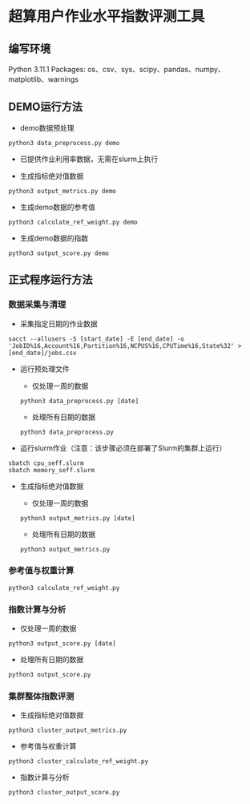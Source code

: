 # 超算用户作业水平指数评测工具

## 编写环境

Python 3.11.1
Packages: os、csv、sys、scipy、pandas、numpy、matplotlib、warnings

## DEMO运行方法

- demo数据预处理
```
python3 data_preprocess.py demo
```

- 已提供作业利用率数据，无需在slurm上执行

- 生成指标绝对值数据
```
python3 output_metrics.py demo
```
- 生成demo数据的参考值
```
python3 calculate_ref_weight.py demo
```

- 生成demo数据的指数
```
python3 output_score.py demo
```

## 正式程序运行方法

### 数据采集与清理

- 采集指定日期的作业数据

```
sacct --allusers -S [start_date] -E [end_date] -o 'JobID%16,Account%16,Partition%16,NCPUS%16,CPUTime%16,State%32' > [end_date]/jobs.csv
```

- 运行预处理文件

    - 仅处理一周的数据
    ```
    python3 data_preprocess.py [date]
    ```

    - 处理所有日期的数据

    ```
    python3 data_preprocess.py
    ```

- 运行slurm作业（注意：该步骤必须在部署了Slurm的集群上运行）

```
sbatch cpu_seff.slurm
sbatch memory_seff.slurm
```

- 生成指标绝对值数据

    - 仅处理一周的数据
    ```
    python3 output_metrics.py [date]
    ```

    - 处理所有日期的数据
    ```
    python3 output_metrics.py
    ```

### 参考值与权重计算

```
python3 calculate_ref_weight.py
```

### 指数计算与分析

- 仅处理一周的数据
```
python3 output_score.py [date]
```

- 处理所有日期的数据
```
python3 output_score.py
```

### 集群整体指数评测

- 生成指标绝对值数据

```
python3 cluster_output_metrics.py
```

- 参考值与权重计算

```
python3 cluster_calculate_ref_weight.py
```

- 指数计算与分析

```
python3 cluster_output_score.py
```